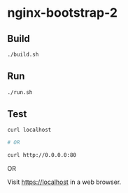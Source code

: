 # nginx-bootstrap-2

## Build

```bash
./build.sh

```

## Run

```bash
./run.sh

```

## Test

```bash
curl localhost

# OR

curl http://0.0.0.0:80

```

OR

Visit <https://localhost> in a web browser.

